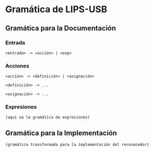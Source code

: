
# Gramática de LIPS-USB

## Gramática para la Documentación

### Entrada  

	<entrada> -> <acción> | <exp>

### Acciones

	<acción> -> <definición> | <asignación>

	<definición> -> ...

	<asignación> -> ...

### Expresiones

	(aqui va la gramática de expresiones)


## Gramática para la Implementación

	(gramática transformada para la implementación del reconocedor)
 